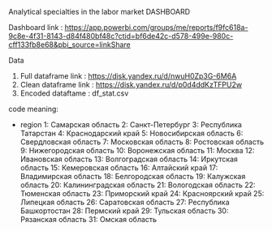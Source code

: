 Analytical specialties in the labor market DASHBOARD

Dashboard link : https://app.powerbi.com/groups/me/reports/f9fc618a-9c8e-4f31-8143-d84f480bf48c?ctid=bf6de42c-d578-499e-980c-cff133fb8e68&pbi_source=linkShare

Data
1. Full dataframe link : https://disk.yandex.ru/d/nwuH0Zp3G-6M6A
2. Clean dataframe link : https://disk.yandex.ru/d/p0d4ddKzTFPU2w
3. Encoded dataftame : df_stat.csv

code meaning:
- region
1: Самарская область
2: Санкт-Петербург
3: Республика Татарстан
4: Краснодарский край
5: Новосибирская область 
6: Свердловская область
7: Московская область
8: Ростовская область
9: Нижегородская область
10: Воронежская область
11: Москва
12: Ивановская область
13: Волгоградская область
14: Иркутская область
15: Кемеровская область
16: Алтайский край
17: Владимирская область
18: Белгородская область
19: Калужская область
20: Калининградская область
21: Вологодская область
22: Тюменская область
23: Приморский край
24: Красноярский край
25: Липецкая область
26: Саратовская область
27: Республика Башкортостан	
28: Пермский край
29: Тульская область
30: Рязанская область
31: Омская область
